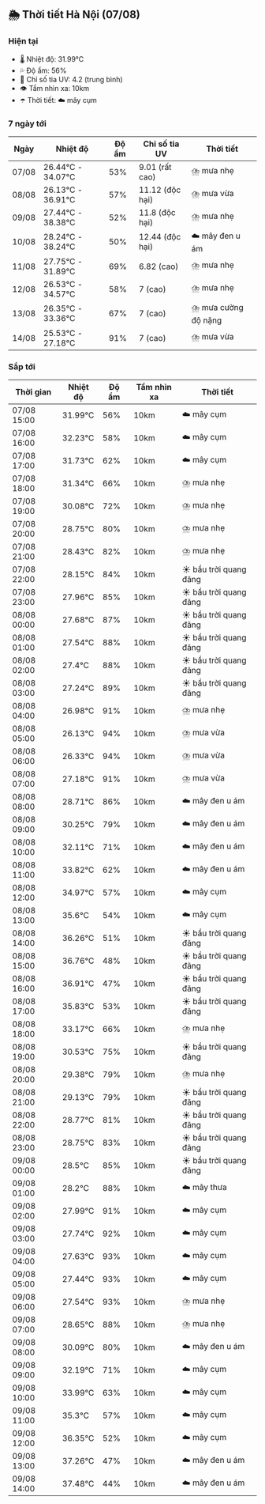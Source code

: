 ## 🌦️ Thời tiết Hà Nội (07/08)

### Hiện tại

- 🌡️ Nhiệt độ: 31.99℃
- 💦 Độ ẩm: 56%
- 🌟 Chỉ số tia UV: 4.2 (trung bình)
- 👁️ Tầm nhìn xa: 10km
- ☂️ Thời tiết: ☁️ mây cụm

### 7 ngày tới

| Ngày | Nhiệt độ | Độ ẩm | Chỉ số tia UV | Thời tiết |
| --- | --- | --- | --- | --- |
| 07/08 | 26.44℃ - 34.07℃ | 53% | 9.01 (rất cao) | ⛈️ mưa nhẹ |
| 08/08 | 26.13℃ - 36.91℃ | 57% | 11.12 (độc hại) | ⛈️ mưa vừa |
| 09/08 | 27.44℃ - 38.38℃ | 52% | 11.8 (độc hại) | ⛈️ mưa nhẹ |
| 10/08 | 28.24℃ - 38.24℃ | 50% | 12.44 (độc hại) | ☁️ mây đen u ám |
| 11/08 | 27.75℃ - 31.89℃ | 69% | 6.82 (cao) | ⛈️ mưa nhẹ |
| 12/08 | 26.53℃ - 34.57℃ | 58% | 7 (cao) | ⛈️ mưa nhẹ |
| 13/08 | 26.35℃ - 33.36℃ | 67% | 7 (cao) | ⛈️ mưa cường độ nặng |
| 14/08 | 25.53℃ - 27.18℃ | 91% | 7 (cao) | ⛈️ mưa vừa |

### Sắp tới

| Thời gian | Nhiệt độ | Độ ẩm | Tầm nhìn xa | Thời tiết |
| --- | --- | --- | --- | --- |
| 07/08 15:00 | 31.99℃ | 56% | 10km | ☁️ mây cụm |
| 07/08 16:00 | 32.23℃ | 58% | 10km | ☁️ mây cụm |
| 07/08 17:00 | 31.73℃ | 62% | 10km | ☁️ mây cụm |
| 07/08 18:00 | 31.34℃ | 66% | 10km | ⛈️ mưa nhẹ |
| 07/08 19:00 | 30.08℃ | 72% | 10km | ⛈️ mưa nhẹ |
| 07/08 20:00 | 28.75℃ | 80% | 10km | ⛈️ mưa nhẹ |
| 07/08 21:00 | 28.43℃ | 82% | 10km | ⛈️ mưa nhẹ |
| 07/08 22:00 | 28.15℃ | 84% | 10km | ☀️ bầu trời quang đãng |
| 07/08 23:00 | 27.96℃ | 85% | 10km | ☀️ bầu trời quang đãng |
| 08/08 00:00 | 27.68℃ | 87% | 10km | ☀️ bầu trời quang đãng |
| 08/08 01:00 | 27.54℃ | 88% | 10km | ☀️ bầu trời quang đãng |
| 08/08 02:00 | 27.4℃ | 88% | 10km | ☀️ bầu trời quang đãng |
| 08/08 03:00 | 27.24℃ | 89% | 10km | ☀️ bầu trời quang đãng |
| 08/08 04:00 | 26.98℃ | 91% | 10km | ⛈️ mưa nhẹ |
| 08/08 05:00 | 26.13℃ | 94% | 10km | ⛈️ mưa vừa |
| 08/08 06:00 | 26.33℃ | 94% | 10km | ⛈️ mưa vừa |
| 08/08 07:00 | 27.18℃ | 91% | 10km | ⛈️ mưa vừa |
| 08/08 08:00 | 28.71℃ | 86% | 10km | ☁️ mây đen u ám |
| 08/08 09:00 | 30.25℃ | 79% | 10km | ☁️ mây đen u ám |
| 08/08 10:00 | 32.11℃ | 71% | 10km | ☁️ mây đen u ám |
| 08/08 11:00 | 33.82℃ | 62% | 10km | ☁️ mây đen u ám |
| 08/08 12:00 | 34.97℃ | 57% | 10km | ☁️ mây cụm |
| 08/08 13:00 | 35.6℃ | 54% | 10km | ☁️ mây cụm |
| 08/08 14:00 | 36.26℃ | 51% | 10km | ☀️ bầu trời quang đãng |
| 08/08 15:00 | 36.76℃ | 48% | 10km | ☀️ bầu trời quang đãng |
| 08/08 16:00 | 36.91℃ | 47% | 10km | ☀️ bầu trời quang đãng |
| 08/08 17:00 | 35.83℃ | 53% | 10km | ☀️ bầu trời quang đãng |
| 08/08 18:00 | 33.17℃ | 66% | 10km | ⛈️ mưa nhẹ |
| 08/08 19:00 | 30.53℃ | 75% | 10km | ☀️ bầu trời quang đãng |
| 08/08 20:00 | 29.38℃ | 79% | 10km | ⛈️ mưa nhẹ |
| 08/08 21:00 | 29.13℃ | 79% | 10km | ☀️ bầu trời quang đãng |
| 08/08 22:00 | 28.77℃ | 81% | 10km | ☀️ bầu trời quang đãng |
| 08/08 23:00 | 28.75℃ | 83% | 10km | ☀️ bầu trời quang đãng |
| 09/08 00:00 | 28.5℃ | 85% | 10km | ☀️ bầu trời quang đãng |
| 09/08 01:00 | 28.2℃ | 88% | 10km | ☁️ mây thưa |
| 09/08 02:00 | 27.99℃ | 91% | 10km | ☁️ mây cụm |
| 09/08 03:00 | 27.74℃ | 92% | 10km | ☁️ mây cụm |
| 09/08 04:00 | 27.63℃ | 93% | 10km | ☁️ mây cụm |
| 09/08 05:00 | 27.44℃ | 93% | 10km | ☁️ mây cụm |
| 09/08 06:00 | 27.54℃ | 93% | 10km | ⛈️ mưa nhẹ |
| 09/08 07:00 | 28.65℃ | 88% | 10km | ⛈️ mưa nhẹ |
| 09/08 08:00 | 30.09℃ | 80% | 10km | ☁️ mây đen u ám |
| 09/08 09:00 | 32.19℃ | 71% | 10km | ☁️ mây cụm |
| 09/08 10:00 | 33.99℃ | 63% | 10km | ☁️ mây cụm |
| 09/08 11:00 | 35.3℃ | 57% | 10km | ☁️ mây cụm |
| 09/08 12:00 | 36.35℃ | 52% | 10km | ☁️ mây cụm |
| 09/08 13:00 | 37.26℃ | 47% | 10km | ☁️ mây đen u ám |
| 09/08 14:00 | 37.48℃ | 44% | 10km | ☁️ mây đen u ám |
